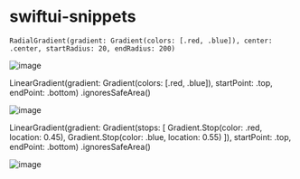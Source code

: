 # swiftui-snippets

`RadialGradient(gradient: Gradient(colors: [.red, .blue]), center: .center, startRadius: 20, endRadius: 200)`

![image](https://github.com/nmolkeri/swiftui-snippets/assets/10701840/8ee06c80-9f77-41c3-8ae7-d20052d837b2)

LinearGradient(gradient: Gradient(colors: [.red, .blue]),
                               startPoint: .top,
                               endPoint: .bottom)
                .ignoresSafeArea()

![image](https://github.com/nmolkeri/swiftui-snippets/assets/10701840/7a917887-932e-403f-9fa6-5831b85e487f)

LinearGradient(gradient: Gradient(stops: [
                        Gradient.Stop(color: .red, location: 0.45),
                        Gradient.Stop(color: .blue, location: 0.55)
                ]),
                               startPoint: .top,
                               endPoint: .bottom)
                .ignoresSafeArea()

![image](https://github.com/nmolkeri/swiftui-snippets/assets/10701840/999e2770-eb2f-4540-b102-c12b26b8f4c5)
